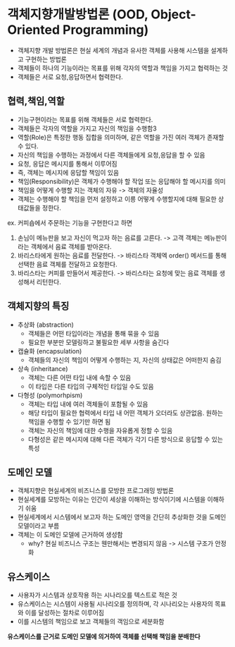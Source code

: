 # 객체지향개발방법론 (OOD, Object-Oriented Programming)
- 객체지향 개발 방법론은 현실 세계의 개념과 유사한 객체를 사용해 시스템을 설계하고 구현하는 방법론
- 객체들이 하나의 기능이라는 목표를 위해 각자의 역할과 책임을 가지고 협력하는 것
- 객체들은 서로 요청,응답하면서 협력한다.

##  협력,책임,역할
- 기능구현이라는 목표를 위해 객체들은 서로 협력한다.
- 객체들은 각자의 역할을 가지고 자신의 책임을 수행함3
- 역할(Role)은 특정한 행동 집합을 의미하며, 같은 역할을 가진 여러 객체가 존재할 수 있다.
- 자신의 책임을 수행하는 과정에서 다른 객체들에게 요청,응답을 할 수 있음
- 요청, 응답은 메시지를 통해서 이루어짐
- 즉, 객체는 메시지에 응답할 책임이 있음
- 책임(Responsibility)은 객체가 수행해야 할 작업 또는 응답해야 할 메시지를 의미
- 책임을 어떻게 수행할 지는 객체의 자유 -> 객체의 자율성
- 객체는 수행해야 할 책임을 먼저 설정하고 이릉 어떻게 수행할지에 대해 필요한 상태값들을 정한다.

ex. 커피숍에서 주문하는 기능을 구현한다고 하면
1. 손님이 메뉴판을 보고 자신이 먹고자 하는 음료를 고른다. -> 고객 객체는 메뉴판이라는 객체에서 음료 객체를 받아온다.
2. 바리스타에게 원하는 음료를 전달한다. -> 바리스타 객체엑 order() 메서드를 통해 선택한 음료 객체를 전달하고 요청한다.
3. 바리스타는 커피를 만들어서 제공한다. -> 바리스타는 요청에 맞는 음료 객체를 생성해서 리턴한다.


## 객체지향의 특징
- 추상화 (abstraction)
  - 객체들은 어떤 타입이라는 개념을 통해 묶을 수 있음
  - 필요한 부분만 모델링하고 불필요한 세부 사항을 숨긴다
- 캡슐화 (encapsulation)
  - 객체들의 자신의 책임이 어떻게 수행하는 지, 자신의 상태값은 어떠한지 숨김
- 상속 (inheritance)
  - 객체는 다른 어떤 타입 내에 속할 수 있음
  - 이 타입은 다른 타입의 구체적인 타입일 수도 있음
- 다형성 (polymorhpism)
  - 객체는 타입 내에  여러 객체들이 포함될 수 있음
  - 해당 타입이 필요한 협력에서 타입 내 어떤 객체가 오더라도 상관없음. 원하는 책임을 수행할 수 있기만 하면 됨
  - 객체는 자신의 책임에 대한 수행을 자유롭게 정할 수 있음
  - 다형성은 같은 메시지에 대해 다른 객체가 각기 다른 방식으로 응답할 수 있는 특성
 
## 도메인 모델
- 객체지향은 현실세계의 비즈니스를 모방한 프로그래밍 방법론
- 현실세계를 모방하는 이유는 인간이 세상을 이해하는 방식이기에 시스템을 이해하기 쉬움
- 현실세계에서 시스템에서 보고자 하는 도메인 영역을 간단히 추상화한 것을 도메인 모델이라고 부름
- 객체는 이 도메인 모델에 근거하여 생성함
  - why? 현실 비즈니스 구조는 웬만해서는 변경되지 않음 -> 시스템 구조가 안정화

## 유스케이스
- 사용자가 시스템과 상호작용 하는 시나리오를 텍스트로 적은 것
- 유스케이스는 시스템이 사용될 시나리오를 정의하며, 각 시나리오는 사용자의 목표와 이를 달성하는 절차로 이루어짐
- 이를 시스템의 책임으로 보고 객체들의 객임으로 세분화함

**유스케이스를 근거로 도메인 모델에 의거하여 객체를 선택해 책임을 분배한다**

